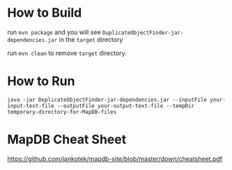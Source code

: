 How to Build
============
run `mvn package` and you will see `DuplicateObjectFinder-jar-dependencies.jar` in the `target` directory

run `mvn clean` to remove `target` directory.

How to Run
==========
`java -jar DeplicateObjectFinder-jar-dependencies.jar --inputFile your-input-text-file --outputFile your-output-text-file --tempDir temporary-directory-for-MapDB-files`

MapDB Cheat Sheet
=================
https://github.com/jankotek/mapdb-site/blob/master/down/cheatsheet.pdf
